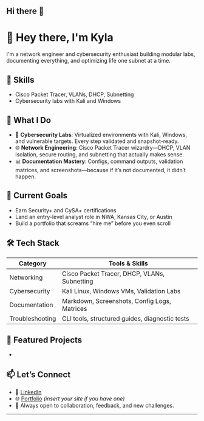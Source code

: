 ## Hi there 👋
# 👋 Hey there, I'm Kyla

I'm a network engineer and cybersecurity enthusiast building modular labs, documenting everything, and optimizing life one subnet at a time.

## 🔧 Skills
- Cisco Packet Tracer, VLANs, DHCP, Subnetting
- Cybersecurity labs with Kali and Windows

## 🧠 What I Do
- 🔐 **Cybersecurity Labs**: Virtualized environments with Kali, Windows, and vulnerable targets. Every step validated and snapshot-ready.
- 🌐 **Network Engineering**: Cisco Packet Tracer wizardry—DHCP, VLAN isolation, secure routing, and subnetting that actually makes sense.
- 📊 **Documentation Mastery**: Configs, command outputs, validation matrices, and screenshots—because if it’s not documented, it didn’t happen.

## 🎯 Current Goals
- Earn Security+ and CySA+ certifications  
- Land an entry-level analyst role in NWA, Kansas City, or Austin  
- Build a portfolio that screams “hire me” before you even scroll

## 🛠️ Tech Stack
| Category         | Tools & Skills                                      |
|------------------|-----------------------------------------------------|
| Networking       | Cisco Packet Tracer, DHCP, VLANs, Subnetting        |
| Cybersecurity    | Kali Linux, Windows VMs, Validation Labs   |
| Documentation    | Markdown, Screenshots, Config Logs, Matrices        |
| Troubleshooting  | CLI tools, structured guides, diagnostic tests      |

## 📁 Featured Projects
- 

## 📫 Let’s Connect
- 💼 [LinkedIn](http://linkedin.com/in/kyla-wagoner)
- 🌐 [Portfolio](https://yourportfolio.com) *(insert your site if you have one)*
- 🧠 Always open to collaboration, feedback, and new challenges.

---
